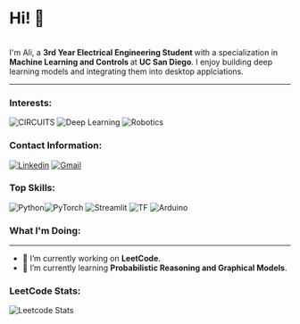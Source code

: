 # Hi! 👋
<br>
I'm Ali, a <b> 3rd Year Electrical Engineering Student </b> with a specialization in <b> Machine Learning and Controls </b> at <b> UC San Diego</b>. I enjoy building deep learning models and integrating them into desktop applciations.
<be><hr>

### Interests: 
![CIRCUITS](https://img.shields.io/badge/CIRCUITS-red?style=for-the-badge&logo=open&logoColor=white)
![Deep Learning](https://img.shields.io/badge/DeepLearning-blue?style=for-the-badge&logo=open&logoColor=white)
![Robotics](https://img.shields.io/badge/Robotics-yellow?style=for-the-badge&logo=robot&logoColor=white)
### Contact Information:
[![Linkedin](https://img.shields.io/badge/LINKEDIN-blue?style=for-the-badge&logo=linkedin&logoColor=white)](https://www.linkedin.com/in/ali-hussain-0439a21b6/)
[![Gmail](https://img.shields.io/badge/gmail-red?style=for-the-badge&logo=gmail&logoColor=white)](mailto:alihuss1017@gmail.com)


### Top Skills:
![Python](https://img.shields.io/badge/Python-blue?style=for-the-badge&logo=python&logoColor=white)![PyTorch](https://img.shields.io/badge/PyTorch-red?style=for-the-badge&logo=PyTorch&logoColor=white)
![Streamlit](https://img.shields.io/badge/Streamlit-red.svg?style=for-the-badge&logo=streamlit&logoColor=black)
![TF](https://img.shields.io/badge/Tensorflow-yellow.svg?style=for-the-badge&logo=tensorflow&logoColor=white)
![Arduino](https://img.shields.io/badge/Arduino-teal.svg?style=for-the-badge&logo=arduino&logoColor=white)


### What I'm Doing:
---

- 🔭 I’m currently working on **LeetCode**.
- 🌱 I’m currently learning <b>Probabilistic Reasoning and Graphical Models</b>.


### LeetCode Stats:
![Leetcode Stats](https://leetcard.jacoblin.cool/alihuss1017)